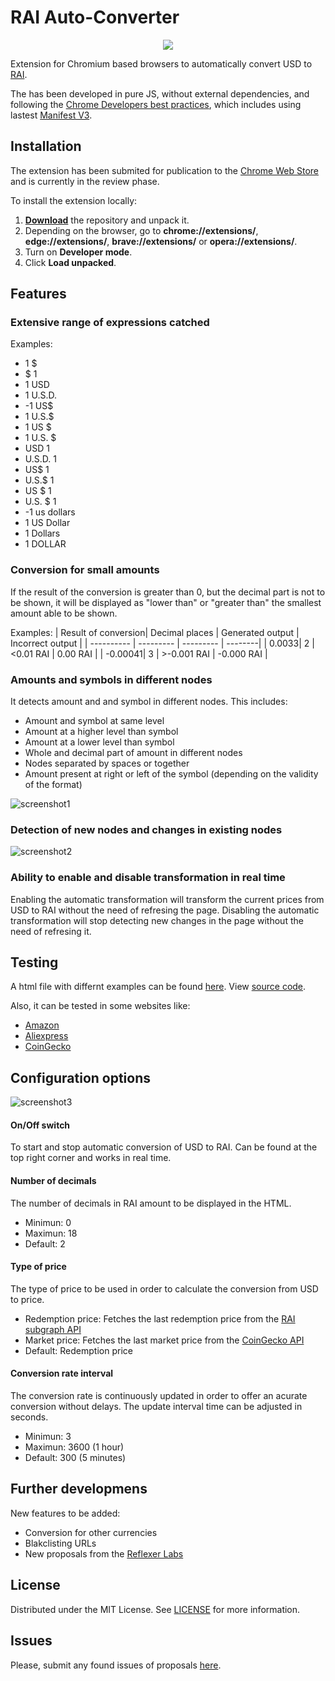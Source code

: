 # RAI Auto-Converter

<p  align="center">

<img  style="text-align: center;"  src="/images/icon128.png">

</p>


Extension for Chromium based browsers to automatically convert USD to [RAI](https://reflexer.finance/).

  
The has been developed in pure JS, without external dependencies, and following the [Chrome Developers best practices](https://developer.chrome.com/docs/webstore/best_practices/), which includes using lastest [Manifest V3](https://developer.chrome.com/docs/extensions/mv3/intro/mv3-overview/). 
  

## Installation

The extension has been submited for publication to the [Chrome Web Store](https://chrome.google.com/webstore/category/extensions) and is currently in the review phase.

To install the extension locally:
1. [**Download**](https://github.com/JairoFra/rai-auto-converter-chrome-extension/archive/refs/heads/master.zip) the repository and unpack it.
2.  Depending on the browser, go to  **chrome://extensions/**, **edge://extensions/**, **brave://extensions/** or **opera://extensions/**.
3.  Turn on  **Developer mode**.
4.  Click  **Load unpacked**.

## Features

### Extensive range of expressions catched
Examples:
* 1 $
* $ 1
* 1 USD
* 1 U.S.D.
* -1 US$
* 1 U.S.$
* 1 US $
* 1 U.S. $
* USD 1
* U.S.D. 1
* US$ 1
* U.S.$ 1
* US $ 1
* U.S. $ 1
* -1 us dollars
* 1 US Dollar
* 1 Dollars
* 1 DOLLAR

### Conversion for small amounts
If the result of the conversion is greater than 0, but the decimal part is not to be shown, it will be displayed as "lower than" or "greater than" the smallest amount able to be shown. 

Examples:
| Result of conversion| Decimal places | Generated output |  Incorrect output |
| ---------- | --------- | --------- | --------|
| 0.0033| 2 | <0.01 RAI | 0.00 RAI |
| -0.00041| 3 | >-0.001 RAI | -0.000 RAI |

### Amounts and symbols in different nodes
It detects amount and and symbol in different nodes. This includes:
* Amount and symbol at same level
* Amount at a higher level than symbol
* Amount at a lower level than symbol
* Whole and decimal part of amount in different nodes
* Nodes separated by spaces or together
* Amount present at right or left of the symbol (depending on the validity of the format)


![screenshot1](/screenshots/screenshot1.gif)

### Detection of new nodes and changes in existing nodes
![screenshot2](/screenshots/screenshot2.gif)

### Ability to enable and disable transformation in real time
Enabling the automatic transformation will transform the current prices from USD to RAI without the need of refresing the page.
Disabling the automatic transformation will stop detecting new changes in the page without the need of refresing it.


## Testing
A html file with differnt examples can be found [here](https://htmlpreview.github.io/?https://github.com/JairoFra/rai-auto-converter-chrome-extension/blob/master/test/test.html).  View [source code](/test/test.html).

Also, it can be tested in some websites like:
* [Amazon](https://www.amazon.com/b?node=18505442011&pd_rd_w=1ftxB&pf_rd_p=c0ea6ab5-cabd-4b35-bde7-77a8469504b6&pf_rd_r=MF7AS21Z1Z646GCNZYBB&pd_rd_r=411f30ed-d0a0-4627-9bbc-d719c932007b&pd_rd_wg=UZMwk)
* [Aliexpress](https://best.aliexpress.com/?lan=en&aff_fcid=3f8e7b9324664cd8b4d89bb0b73e85ab-1629272449570-02147-_ATQOXo&tt=CPS_NORMAL&cv=14000&aff_fsk=_ATQOXo&af=286416&aff_platform=portals-tool&sk=_ATQOXo&aff_trace_key=3f8e7b9324664cd8b4d89bb0b73e85ab-1629272449570-02147-_ATQOXo&cn=6814&dp=10283fcc33585e62c3015b1d23d961&terminal_id=1583c510f52d43e5ab49408693c15282)
* [CoinGecko](https://www.coingecko.com/en)



## Configuration options

![screenshot3](/screenshots/screenshot3.png)

#### On/Off switch
To start and stop automatic conversion of USD to RAI. Can be found at the top right corner and works in real time. 

#### Number of decimals
The number of decimals in RAI amount to be displayed in the HTML. 
* Minimun: 0
* Maximun: 18
* Default: 2

#### Type of price
The type of price to be used in order to calculate the conversion from USD to price.
* Redemption price: Fetches the last redemption price from the [RAI subgraph API](https://docs.reflexer.finance/api/api-endpoints)
* Market price: Fetches the last market price from the [CoinGecko API](https://www.coingecko.com/api/documentations/v3)
* Default: Redemption price

#### Conversion rate interval
The conversion rate is continuously updated in order to offer an acurate conversion without delays. The update interval time can be adjusted in seconds.
* Minimun: 3
* Maximun: 3600 (1 hour)
* Default: 300 (5 minutes)


## Further developmens
New features to be added:
* Conversion for other currencies
* Blakclisting URLs
* New proposals from the [Reflexer Labs](https://reflexer.finance/)


## License
Distributed under the MIT License. See [LICENSE](LICENSE) for more information.

## Issues
Please, submit any found issues of proposals [here](https://github.com/JairoFra/rai-auto-converter-chrome-extension/issues).


